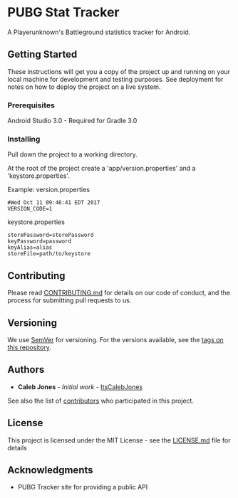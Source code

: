 # PUBG Stat Tracker

A Playerunknown's Battleground statistics tracker for Android.  

## Getting Started

These instructions will get you a copy of the project up and running on your local machine for development and testing purposes. See deployment for notes on how to deploy the project on a live system.

### Prerequisites

Android Studio 3.0 - Required for Gradle 3.0

### Installing

Pull down the project to a working directory.

At the root of the project create a 'app/version.properties' and a 'keystore.properties'.

Example: 
version.properties
```
#Wed Oct 11 09:46:41 EDT 2017
VERSION_CODE=1
```

keystore.properties
```
storePassword=storePassword
keyPassword=password
keyAlias=alias
storeFile=path/to/keystore
```

## Contributing

Please read [CONTRIBUTING.md](https://gist.github.com/PurpleBooth/b24679402957c63ec426) for details on our code of conduct, and the process for submitting pull requests to us.

## Versioning

We use [SemVer](http://semver.org/) for versioning. For the versions available, see the [tags on this repository](https://github.com/your/project/tags). 

## Authors

* **Caleb Jones** - *Initial work* - [ItsCalebJones](https://github.com/ItsCalebJones)

See also the list of [contributors](https://github.com/your/project/contributors) who participated in this project.

## License

This project is licensed under the MIT License - see the [LICENSE.md](LICENSE.md) file for details

## Acknowledgments

* PUBG Tracker site for providing a public API
